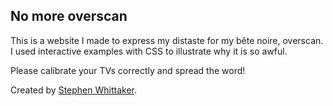 ## No more overscan

This is a website I made to express my distaste for my bête noire, overscan. I used interactive examples with CSS to illustrate why it is so awful.

Please calibrate your TVs correctly and spread the word!

Created by [Stephen Whittaker](https://stephenwhittaker.me).
